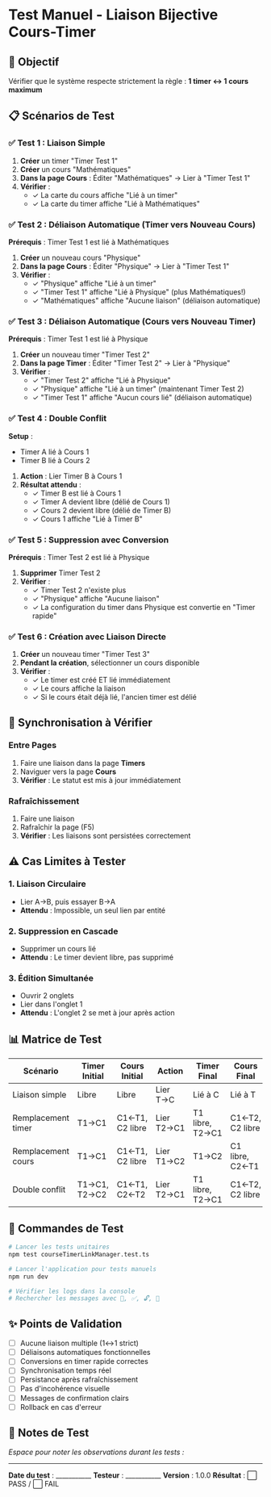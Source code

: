 # Test Manuel - Liaison Bijective Cours-Timer

## 🎯 Objectif
Vérifier que le système respecte strictement la règle : **1 timer ↔ 1 cours maximum**

## 📋 Scénarios de Test

### ✅ Test 1 : Liaison Simple
1. **Créer** un timer "Timer Test 1"
2. **Créer** un cours "Mathématiques"
3. **Dans la page Cours** : Éditer "Mathématiques" → Lier à "Timer Test 1"
4. **Vérifier** :
   - ✓ La carte du cours affiche "Lié à un timer"
   - ✓ La carte du timer affiche "Lié à Mathématiques"

### ✅ Test 2 : Déliaison Automatique (Timer vers Nouveau Cours)
**Prérequis** : Timer Test 1 est lié à Mathématiques

1. **Créer** un nouveau cours "Physique"
2. **Dans la page Cours** : Éditer "Physique" → Lier à "Timer Test 1"
3. **Vérifier** :
   - ✓ "Physique" affiche "Lié à un timer"
   - ✓ "Timer Test 1" affiche "Lié à Physique" (plus Mathématiques!)
   - ✓ "Mathématiques" affiche "Aucune liaison" (déliaison automatique)

### ✅ Test 3 : Déliaison Automatique (Cours vers Nouveau Timer)
**Prérequis** : Timer Test 1 est lié à Physique

1. **Créer** un nouveau timer "Timer Test 2"
2. **Dans la page Timer** : Éditer "Timer Test 2" → Lier à "Physique"
3. **Vérifier** :
   - ✓ "Timer Test 2" affiche "Lié à Physique"
   - ✓ "Physique" affiche "Lié à un timer" (maintenant Timer Test 2)
   - ✓ "Timer Test 1" affiche "Aucun cours lié" (déliaison automatique)

### ✅ Test 4 : Double Conflit
**Setup** :
- Timer A lié à Cours 1
- Timer B lié à Cours 2

1. **Action** : Lier Timer B à Cours 1
2. **Résultat attendu** :
   - ✓ Timer B est lié à Cours 1
   - ✓ Timer A devient libre (délié de Cours 1)
   - ✓ Cours 2 devient libre (délié de Timer B)
   - ✓ Cours 1 affiche "Lié à Timer B"

### ✅ Test 5 : Suppression avec Conversion
**Prérequis** : Timer Test 2 est lié à Physique

1. **Supprimer** Timer Test 2
2. **Vérifier** :
   - ✓ Timer Test 2 n'existe plus
   - ✓ "Physique" affiche "Aucune liaison"
   - ✓ La configuration du timer dans Physique est convertie en "Timer rapide"

### ✅ Test 6 : Création avec Liaison Directe
1. **Créer** un nouveau timer "Timer Test 3"
2. **Pendant la création**, sélectionner un cours disponible
3. **Vérifier** :
   - ✓ Le timer est créé ET lié immédiatement
   - ✓ Le cours affiche la liaison
   - ✓ Si le cours était déjà lié, l'ancien timer est délié

## 🔄 Synchronisation à Vérifier

### Entre Pages
1. Faire une liaison dans la page **Timers**
2. Naviguer vers la page **Cours**
3. **Vérifier** : Le statut est mis à jour immédiatement

### Rafraîchissement
1. Faire une liaison
2. Rafraîchir la page (F5)
3. **Vérifier** : Les liaisons sont persistées correctement

## ⚠️ Cas Limites à Tester

### 1. Liaison Circulaire
- Lier A→B, puis essayer B→A
- **Attendu** : Impossible, un seul lien par entité

### 2. Suppression en Cascade
- Supprimer un cours lié
- **Attendu** : Le timer devient libre, pas supprimé

### 3. Édition Simultanée
- Ouvrir 2 onglets
- Lier dans l'onglet 1
- **Attendu** : L'onglet 2 se met à jour après action

## 📊 Matrice de Test

| Scénario | Timer Initial | Cours Initial | Action | Timer Final | Cours Final |
|----------|--------------|---------------|---------|-------------|-------------|
| Liaison simple | Libre | Libre | Lier T→C | Lié à C | Lié à T |
| Remplacement timer | T1→C1 | C1←T1, C2 libre | Lier T2→C1 | T1 libre, T2→C1 | C1←T2, C2 libre |
| Remplacement cours | T1→C1 | C1←T1, C2 libre | Lier T1→C2 | T1→C2 | C1 libre, C2←T1 |
| Double conflit | T1→C1, T2→C2 | C1←T1, C2←T2 | Lier T2→C1 | T1 libre, T2→C1 | C1←T2, C2 libre |

## 🚀 Commandes de Test

```bash
# Lancer les tests unitaires
npm test courseTimerLinkManager.test.ts

# Lancer l'application pour tests manuels
npm run dev

# Vérifier les logs dans la console
# Rechercher les messages avec 🔗, ✅, 🔓, 🔄
```

## ✨ Points de Validation

- [ ] Aucune liaison multiple (1↔1 strict)
- [ ] Déliaisons automatiques fonctionnelles
- [ ] Conversions en timer rapide correctes
- [ ] Synchronisation temps réel
- [ ] Persistance après rafraîchissement
- [ ] Pas d'incohérence visuelle
- [ ] Messages de confirmation clairs
- [ ] Rollback en cas d'erreur

## 📝 Notes de Test

_Espace pour noter les observations durant les tests :_

---

**Date du test** : ___________
**Testeur** : ___________
**Version** : 1.0.0
**Résultat** : ⬜ PASS / ⬜ FAIL
